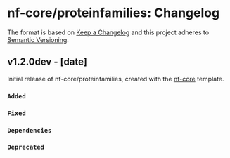 # nf-core/proteinfamilies: Changelog

The format is based on [Keep a Changelog](https://keepachangelog.com/en/1.0.0/)
and this project adheres to [Semantic Versioning](https://semver.org/spec/v2.0.0.html).

## v1.2.0dev - [date]

Initial release of nf-core/proteinfamilies, created with the [nf-core](https://nf-co.re/) template.

### `Added`

### `Fixed`

### `Dependencies`

### `Deprecated`
